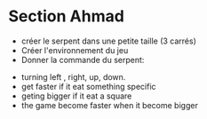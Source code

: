 
# Section Ahmad 

  + créer le serpent dans une petite taille (3 carrés)
  + Créer l'environnement du jeu
  + Donner la commande du serpent:
   - turning left , right, up, down. 
   - get faster if it eat something specific
   - geting bigger if it eat a square 
   - the game become faster when it become bigger

